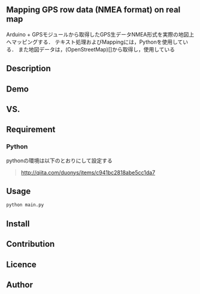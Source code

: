 Mapping GPS row data (NMEA format) on real map
---
Arduino + GPSモジュールから取得したGPS生データNMEA形式を実際の地図上へマッピングする．
テキスト処理およびMappingには，Pythonを使用している．
また地図データは，(OpenStreetMap)[]から取得し，使用している
## Description

## Demo


## VS. 

## Requirement
### Python
pythonの環境は以下のとおりにして設定する
> http://qiita.com/duonys/items/c941bc2818abe5cc1da7


## Usage

```bash
python main.py
```

## Install

## Contribution

## Licence


## Author
